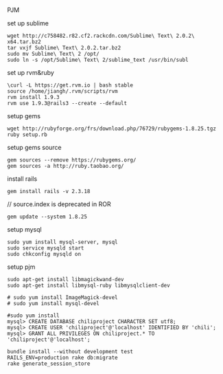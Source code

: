 PJM

set up sublime
``` shell
wget http://c758482.r82.cf2.rackcdn.com/Sublime\ Text\ 2.0.2\ x64.tar.bz2
tar vxjf Sublime\ Text\ 2.0.2.tar.bz2
sudo mv Sublime\ Text\ 2 /opt/
sudo ln -s /opt/Sublime\ Text\ 2/sublime_text /usr/bin/subl
```



set up rvm&ruby
``` shell
\curl -L https://get.rvm.io | bash stable
source /home/jiangh/.rvm/scripts/rvm 
rvm install 1.9.3 
rvm use 1.9.3@rails3 --create --default
```

setup gems
``` shell
wget http://rubyforge.org/frs/download.php/76729/rubygems-1.8.25.tgz 
ruby setup.rb
``` 
setup gems source
``` shell
gem sources --remove https://rubygems.org/
gem sources -a http://ruby.taobao.org/

``` 


install rails
``` shell
gem install rails -v 2.3.18
```
// source.index is deprecated in ROR
``` shell 
gem update --system 1.8.25
```

setup mysql
``` shell 
sudo yum install mysql-server, mysql
sudo service mysqld start
sudo chkconfig mysqld on 
``` 
setup pjm
``` shell
sudo apt-get install libmagickwand-dev 
sudo apt-get install libmysql-ruby libmysqlclient-dev

# sudo yum install ImageMagick-devel
# sudo yum install mysql-devel

#sudo yum install 
mysql> CREATE DATABASE chiliproject CHARACTER SET utf8;
mysql> CREATE USER 'chiliproject'@'localhost' IDENTIFIED BY 'chili'; 
mysql> GRANT ALL PRIVILEGES ON chiliproject.* TO 'chiliproject'@'localhost';

bundle install --without development test 
RAILS_ENV=production rake db:migrate 
rake generate_session_store
``` 
